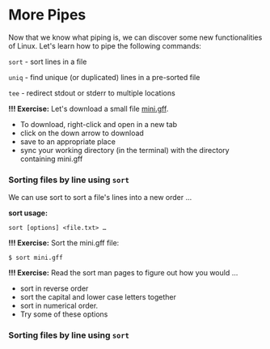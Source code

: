 # More Pipes

Now that we know what piping is, we can discover some new functionalities of Linux. Let's learn how to pipe the following commands:

`sort` - sort lines in a file

`uniq` - find unique (or duplicated) lines in a pre-sorted file

`tee` - redirect stdout or stderr to multiple locations

**!!! Exercise:** Let's download a small file [mini.gff](https://github.com/jesshill/CSU-2025FA-DSCI-510-001_LINUX_as_a_computational_platform/blob/main/Data/mini.gff).

- To download, right-click and open in a new tab
- click on the down arrow to download
- save to an appropriate place
- sync your working directory (in the terminal) with the directory containing mini.gff

### Sorting files by line using `sort`

We can use sort to sort a file's lines into a new order …

**sort usage:**

`sort [options] <file.txt> …`

**!!! Exercise:** Sort the mini.gff file:

```
$ sort mini.gff
```

**!!! Exercise:** Read the sort man pages to figure out how you would …

- sort in reverse order
- sort the capital and lower case letters together
- sort in numerical order.
- Try some of these options

### Sorting files by line using `sort`
